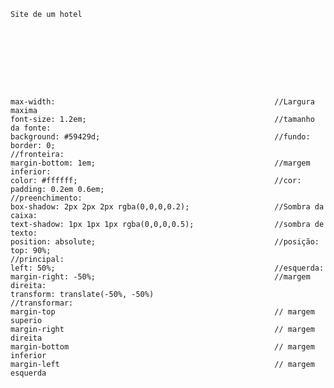     Site de um hotel
    
 







    max-width:                                                 //Largura maxima
    font-size: 1.2em;                                          //tamanho da fonte:
    background: #59429d;                                       //fundo:
    border: 0;                                                 //fronteira:
    margin-bottom: 1em;                                        //margem inferior:
    color: #ffffff;                                            //cor:
    padding: 0.2em 0.6em;                                      //preenchimento:
    box-shadow: 2px 2px 2px rgba(0,0,0,0.2);                   //Sombra da caixa:
    text-shadow: 1px 1px 1px rgba(0,0,0,0.5);                  //sombra de texto:
    position: absolute;                                        //posição:
    top: 90%;                                                  //principal:
    left: 50%;                                                 //esquerda:
    margin-right: -50%;                                        //margem direita:
    transform: translate(-50%, -50%)                           //transformar:
    margin-top                                                 // margem superio
	margin-right                                               // margem direita
    margin-bottom                                              // margem inferior
    margin-left                                                // margem esquerda
